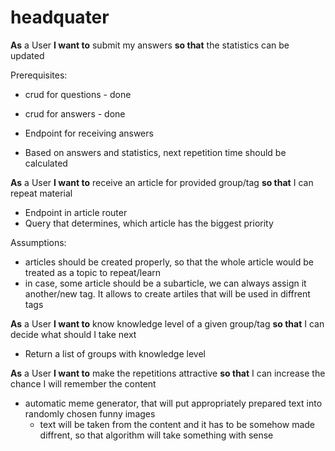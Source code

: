 # headquater

**As** a User
**I want to** submit my answers
**so that** the statistics can be updated

Prerequisites: 
- crud for questions - done
- crud for answers - done

- Endpoint for receiving answers
- Based on answers and statistics, next repetition time should be calculated

**As** a User
**I want to** receive an article for provided group/tag
**so that** I can repeat material

- Endpoint in article router
- Query that determines, which article has the biggest priority

Assumptions: 
- articles should be created properly, so that the whole article would be treated as a topic to repeat/learn
- in case, some article should be a subarticle, we can always assign it another/new tag. It allows to create artiles that will be used in diffrent tags

**As** a User
**I want to** know knowledge level of a given group/tag
**so that** I can decide what should I take next

- Return a list of groups with knowledge level 

**As** a User
**I want to** make the repetitions attractive
**so that** I can increase the chance I will remember the content

- automatic meme generator, that will put appropriately prepared text into randomly chosen funny images
    - text will be taken from the content and it has to be somehow made diffrent, so that algorithm will take something with sense





